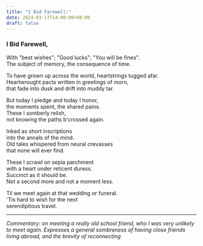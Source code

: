 ```yaml
---
title: "I Bid Farewell:"
date: 2024-03-17T14:00:00+08:00
draft: false
---
```


### I Bid Farewell,
With "best wishes"; "Good lucks"; "You will be fines".  
The subject of memory, the consequence of time.  

To have grown up across the world, heartstrings tugged afar.  
Heartwrought pacts written in greetings of morn,  
that fade into dusk and drift into muddy tar.   


But today I pledge and today I honor,  
the moments spent, the shared pains.  
These I somberly relish,  
not knowing the paths b'crossed again.  

Inked as short inscriptions  
into the annals of the mind.  
Old tales whispered from neural crevasses  
that none will ever find.  

These I scrawl on sepia parchment  
with a heart under reticent duress.  
Succinct as it should be.  
Not a second more and not a moment less.  

Til we meet again at that wedding or funeral.  
'Tis hard to wish for the next  
serendipitous travel.  


---

*Commentary: on meeting a really old school friend, who I was very unlikely to meet again. Expresses a general sombreness of having close friends living abroad, and the brevity of reconnecting*